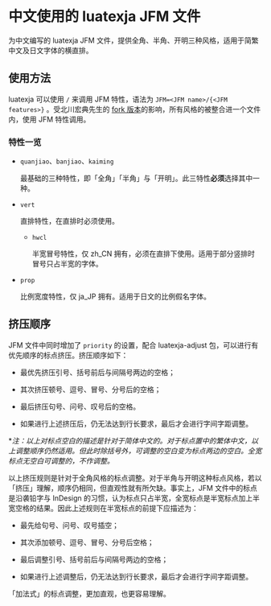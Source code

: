 # 中文使用的 luatexja JFM 文件

为中文编写的 luatexja JFM 文件，提供全角、半角、开明三种风格，适用于简繁中文及日文字体的横直排。

## 使用方法

luatexja 可以使用 `/` 来调用 JFM 特性，语法为 `JFM=<JFM name>/{<JFM features>}` 。受北川宏典先生的 [fork 版本](https://github.com/h-kitagawa/ChineseJFM/tree/combine)的影响，所有风格的被整合进一个文件内，使用 JFM 特性调用。

### 特性一览

* `quanjiao`、`banjiao`、`kaiming`

    最基础的三种特性，即「全角」「半角」与「开明」。此三特性**必须**选择其中一种。

* `vert`

    直排特性，在直排时必须使用。

    - `hwcl`

        半宽冒号特性，仅 zh_CN 拥有，必须在直排下使用。适用于部分竖排时冒号只占半宽的字体。

* `prop`

    比例宽度特性，仅 ja_JP 拥有。适用于日文的比例假名字体。

## 挤压顺序

JFM 文件中同时增加了 `priority` 的设置，配合 luatexja-adjust 包，可以进行有优先顺序的标点挤压。挤压顺序如下：

* 最优先挤压引号、括号前后与间隔号两边的空格；

* 其次挤压顿号、逗号、冒号、分号后的空格；

* 最后挤压句号、问号、叹号后的空格。

* 如果进行上述挤压后，仍无法达到行长要求，最后才会进行字间字距调整。

\**注：以上对标点空白的描述是针对于简体中文的。对于标点置中的繁体中文，以上调整顺序仍然适用。但此时除括号外，可调整的空白变为标点两边的空白。全宽标点无空白可调整的，不作调整。*

以上挤压规则是针对于全角风格的标点调整。对于半角与开明这种标点风格，若以「挤压」理解，顺序仍相同，但直观性就有所欠缺。事实上，JFM 文件中的标点是沿袭铅字与 InDesign 的习惯，认为标点只占半宽，全宽标点是半宽标点加上半宽空格的结果。因此上述规则在半宽标点的前提下应描述为：

* 最先给句号、问号、叹号插空；

* 其次添加顿号、逗号、冒号、分号后空格；

* 最后调整引号、括号前后与间隔号两边的空格；

* 如果进行上述调整后，仍无法达到行长要求，最后才会进行字间字距调整。

「加法式」的标点调整，更加直观，也更容易理解。
